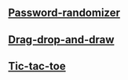 ## [Password-randomizer](https://Atikingi.github.io/myWorks/pass-random/)
## [Drag-drop-and-draw](https://Atikingi.github.io/myWorks/Drag-drop-and-draw/)
## [Tic-tac-toe](https://Atikingi.github.io/myWorks/tic-tac-toe/)
